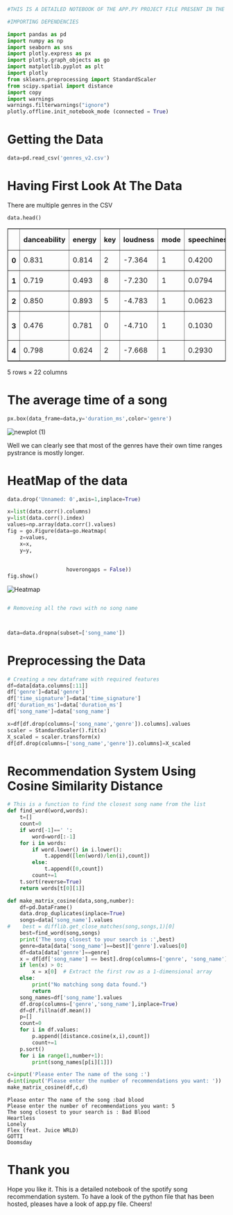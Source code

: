 ```python
#THIS IS A DETAILED NOTEBOOK OF THE APP.PY PROJECT FILE PRESENT IN THE SAME REPOSITORY
```


```python
#IMPORTING DEPENDENCIES
```


```python
import pandas as pd
import numpy as np
import seaborn as sns
import plotly.express as px
import plotly.graph_objects as go
import matplotlib.pyplot as plt
import plotly
from sklearn.preprocessing import StandardScaler
from scipy.spatial import distance
import copy
import warnings
warnings.filterwarnings("ignore")
plotly.offline.init_notebook_mode (connected = True)
```


<script type="text/javascript">
window.PlotlyConfig = {MathJaxConfig: 'local'};
if (window.MathJax && window.MathJax.Hub && window.MathJax.Hub.Config) {window.MathJax.Hub.Config({SVG: {font: "STIX-Web"}});}
if (typeof require !== 'undefined') {
require.undef("plotly");
requirejs.config({
    paths: {
        'plotly': ['https://cdn.plot.ly/plotly-2.12.1.min']
    }
});
require(['plotly'], function(Plotly) {
    window._Plotly = Plotly;
});
}
</script>



# Getting the Data


```python
data=pd.read_csv('genres_v2.csv')
```

# Having First Look At The Data

There are multiple genres in the CSV


```python
data.head()
```




<div>
<style scoped>
    .dataframe tbody tr th:only-of-type {
        vertical-align: middle;
    }

    .dataframe tbody tr th {
        vertical-align: top;
    }

    .dataframe thead th {
        text-align: right;
    }
</style>
<table border="1" class="dataframe">
  <thead>
    <tr style="text-align: right;">
      <th></th>
      <th>danceability</th>
      <th>energy</th>
      <th>key</th>
      <th>loudness</th>
      <th>mode</th>
      <th>speechiness</th>
      <th>acousticness</th>
      <th>instrumentalness</th>
      <th>liveness</th>
      <th>valence</th>
      <th>...</th>
      <th>id</th>
      <th>uri</th>
      <th>track_href</th>
      <th>analysis_url</th>
      <th>duration_ms</th>
      <th>time_signature</th>
      <th>genre</th>
      <th>song_name</th>
      <th>Unnamed: 0</th>
      <th>title</th>
    </tr>
  </thead>
  <tbody>
    <tr>
      <th>0</th>
      <td>0.831</td>
      <td>0.814</td>
      <td>2</td>
      <td>-7.364</td>
      <td>1</td>
      <td>0.4200</td>
      <td>0.0598</td>
      <td>0.013400</td>
      <td>0.0556</td>
      <td>0.3890</td>
      <td>...</td>
      <td>2Vc6NJ9PW9gD9q343XFRKx</td>
      <td>spotify:track:2Vc6NJ9PW9gD9q343XFRKx</td>
      <td>https://api.spotify.com/v1/tracks/2Vc6NJ9PW9gD...</td>
      <td>https://api.spotify.com/v1/audio-analysis/2Vc6...</td>
      <td>124539</td>
      <td>4</td>
      <td>Dark Trap</td>
      <td>Mercury: Retrograde</td>
      <td>NaN</td>
      <td>NaN</td>
    </tr>
    <tr>
      <th>1</th>
      <td>0.719</td>
      <td>0.493</td>
      <td>8</td>
      <td>-7.230</td>
      <td>1</td>
      <td>0.0794</td>
      <td>0.4010</td>
      <td>0.000000</td>
      <td>0.1180</td>
      <td>0.1240</td>
      <td>...</td>
      <td>7pgJBLVz5VmnL7uGHmRj6p</td>
      <td>spotify:track:7pgJBLVz5VmnL7uGHmRj6p</td>
      <td>https://api.spotify.com/v1/tracks/7pgJBLVz5Vmn...</td>
      <td>https://api.spotify.com/v1/audio-analysis/7pgJ...</td>
      <td>224427</td>
      <td>4</td>
      <td>Dark Trap</td>
      <td>Pathology</td>
      <td>NaN</td>
      <td>NaN</td>
    </tr>
    <tr>
      <th>2</th>
      <td>0.850</td>
      <td>0.893</td>
      <td>5</td>
      <td>-4.783</td>
      <td>1</td>
      <td>0.0623</td>
      <td>0.0138</td>
      <td>0.000004</td>
      <td>0.3720</td>
      <td>0.0391</td>
      <td>...</td>
      <td>0vSWgAlfpye0WCGeNmuNhy</td>
      <td>spotify:track:0vSWgAlfpye0WCGeNmuNhy</td>
      <td>https://api.spotify.com/v1/tracks/0vSWgAlfpye0...</td>
      <td>https://api.spotify.com/v1/audio-analysis/0vSW...</td>
      <td>98821</td>
      <td>4</td>
      <td>Dark Trap</td>
      <td>Symbiote</td>
      <td>NaN</td>
      <td>NaN</td>
    </tr>
    <tr>
      <th>3</th>
      <td>0.476</td>
      <td>0.781</td>
      <td>0</td>
      <td>-4.710</td>
      <td>1</td>
      <td>0.1030</td>
      <td>0.0237</td>
      <td>0.000000</td>
      <td>0.1140</td>
      <td>0.1750</td>
      <td>...</td>
      <td>0VSXnJqQkwuH2ei1nOQ1nu</td>
      <td>spotify:track:0VSXnJqQkwuH2ei1nOQ1nu</td>
      <td>https://api.spotify.com/v1/tracks/0VSXnJqQkwuH...</td>
      <td>https://api.spotify.com/v1/audio-analysis/0VSX...</td>
      <td>123661</td>
      <td>3</td>
      <td>Dark Trap</td>
      <td>ProductOfDrugs (Prod. The Virus and Antidote)</td>
      <td>NaN</td>
      <td>NaN</td>
    </tr>
    <tr>
      <th>4</th>
      <td>0.798</td>
      <td>0.624</td>
      <td>2</td>
      <td>-7.668</td>
      <td>1</td>
      <td>0.2930</td>
      <td>0.2170</td>
      <td>0.000000</td>
      <td>0.1660</td>
      <td>0.5910</td>
      <td>...</td>
      <td>4jCeguq9rMTlbMmPHuO7S3</td>
      <td>spotify:track:4jCeguq9rMTlbMmPHuO7S3</td>
      <td>https://api.spotify.com/v1/tracks/4jCeguq9rMTl...</td>
      <td>https://api.spotify.com/v1/audio-analysis/4jCe...</td>
      <td>123298</td>
      <td>4</td>
      <td>Dark Trap</td>
      <td>Venom</td>
      <td>NaN</td>
      <td>NaN</td>
    </tr>
  </tbody>
</table>
<p>5 rows × 22 columns</p>
</div>



# The average time of a song


```python
px.box(data_frame=data,y='duration_ms',color='genre')
```


![newplot (1)](https://github.com/Maxguy0218/Spotify-Song-Recommender-System/assets/118455375/63c1c14a-02d4-4c69-a98b-ef67f2057971)


Well we can clearly see that most of the genres have their own time ranges pystrance is mostly longer.

# HeatMap of the data


```python
data.drop('Unnamed: 0',axis=1,inplace=True)
```


```python
x=list(data.corr().columns)
y=list(data.corr().index)
values=np.array(data.corr().values)
fig = go.Figure(data=go.Heatmap(
    z=values,
    x=x,
    y=y,
                   
    
                   hoverongaps = False))
fig.show()
```
![Heatmap](https://github.com/Maxguy0218/Spotify-Song-Recommender-System/assets/118455375/82902b1b-d468-4720-9911-c7fbef3dcdb3)



```python

# Removeing all the rows with no song name



data=data.dropna(subset=['song_name'])
```

# Preprocessing the Data


```python
# Creating a new dataframe with required features
df=data[data.columns[:11]]
df['genre']=data['genre']
df['time_signature']=data['time_signature']
df['duration_ms']=data['duration_ms']
df['song_name']=data['song_name']
```


```python
x=df[df.drop(columns=['song_name','genre']).columns].values
scaler = StandardScaler().fit(x)
X_scaled = scaler.transform(x)
df[df.drop(columns=['song_name','genre']).columns]=X_scaled
```

# Recommendation System Using Cosine Similarity Distance


```python
# This is a function to find the closest song name from the list
def find_word(word,words):
    t=[]
    count=0
    if word[-1]==' ':
        word=word[:-1]
    for i in words:
        if word.lower() in i.lower():
            t.append([len(word)/len(i),count])
        else:
            t.append([0,count])
        count+=1
    t.sort(reverse=True)
    return words[t[0][1]]
```


```python
def make_matrix_cosine(data,song,number):
    df=pd.DataFrame()
    data.drop_duplicates(inplace=True)
    songs=data['song_name'].values
#    best = difflib.get_close_matches(song,songs,1)[0]
    best=find_word(song,songs)
    print('The song closest to your search is :',best)
    genre=data[data['song_name']==best]['genre'].values[0]
    df=data[data['genre']==genre]
    x = df[df['song_name'] == best].drop(columns=['genre', 'song_name']).values
    if len(x) > 0:
        x = x[0]  # Extract the first row as a 1-dimensional array
    else:
        print("No matching song data found.")
        return
    song_names=df['song_name'].values
    df.drop(columns=['genre','song_name'],inplace=True)
    df=df.fillna(df.mean())
    p=[]
    count=0
    for i in df.values:
        p.append([distance.cosine(x,i),count])
        count+=1
    p.sort()
    for i in range(1,number+1):
        print(song_names[p[i][1]])
```


```python
c=input('Please enter The name of the song :')
d=int(input('Please enter the number of recommendations you want: '))
make_matrix_cosine(df,c,d)
```

    Please enter The name of the song :bad blood
    Please enter the number of recommendations you want: 5
    The song closest to your search is : Bad Blood
    Heartless
    Lonely
    Flex (feat. Juice WRLD)
    GOTTI
    Doomsday
    

# Thank you

Hope you like it.
This is a detailed notebook of the spotify song recommendation system.
To have a look of the python file that has been hosted, pleases have a look of app.py file.
Cheers!


```python

```
